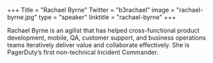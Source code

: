+++
Title = "Rachael Byrne"
Twitter = "b3rachael"
image = "rachael-byrne.jpg"
type = "speaker"
linktitle = "rachael-byrne"
+++

Rachael Byrne is an agilist that has helped cross-functional product development, mobile, QA, customer support, and business operations teams iteratively deliver value and collaborate effectively. She is PagerDuty’s first non-technical Incident Commander.

